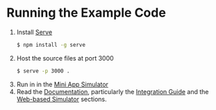 # Running the Example Code

1. Install [Serve](https://www.npmjs.com/package/serve)
    ``` bash
    $ npm install -g serve
    ```
2. Host the source files at port 3000
    ``` bash
    $ serve -p 3000 .
    ```
4. Run in in the [Mini App Simulator](http://fma-sdk.s3-website-ap-southeast-1.amazonaws.com/simulator/index.html)
5. Read the [Documentation](http://aq-miniapp-core-js-library.readthedocs.io/en/latest/), particularly the [Integration Guide](http://aq-miniapp-core-js-library.readthedocs.io/en/latest/integration_guide.html) and the [Web-based Simulator](http://aq-miniapp-core-js-library.readthedocs.io/en/latest/simulator.html) sections.